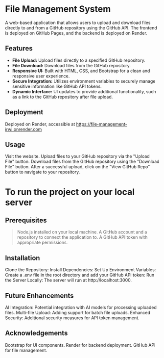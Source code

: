 # File Management System

A web-based application that allows users to upload and download files directly to and from a GitHub repository using the GitHub API. The frontend is deployed on GitHub Pages, and the backend is deployed on Render.

## Features

- **File Upload:** Upload files directly to a specified GitHub repository.
- **File Download:** Download files from the GitHub repository.
- **Responsive UI:** Built with HTML, CSS, and Bootstrap for a clean and responsive user experience.
- **Secure Integration:** Utilizes environment variables to securely manage sensitive information like GitHub API tokens.
- **Dynamic Interface:** UI updates to provide additional functionality, such as a link to the GitHub repository after file upload.



## Deployment
Deployed on Render, accessible at https://file-management-irwi.onrender.com

## Usage
Visit the website.
Upload files to your GitHub repository via the "Upload File" button.
Download files from the GitHub repository using the "Download File" button.
After a successful upload, click on the "View GitHub Repo" button to navigate to your repository.

# To run the project on your local server 

## Prerequisites
> Node.js installed on your local machine.
> A GitHub account and a repository to connect the application to.
> A GitHub API token with appropriate permissions.

## Installation
Clone the Repository:
Install Dependencies:
Set Up Environment Variables:
Create a .env file in the root directory and add your GitHub API token:
Run the Server Locally:
The server will run at http://localhost:3000.


## Future Enhancements
AI Integration: Potential integration with AI models for processing uploaded files.
Multi-file Upload: Adding support for batch file uploads.
Enhanced Security: Additional security measures for API token management.


## Acknowledgements
Bootstrap for UI components.
Render for backend deployment.
GitHub API for file management.
